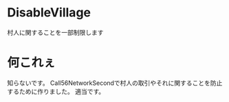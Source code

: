 # DisableVillage
村人に関することを一部制限します

# 何これぇ
知らないです。
Call56NetworkSecondで村人の取引やそれに関することを防止するために作りました。
適当です。
